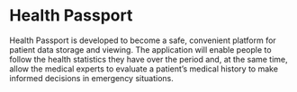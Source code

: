 # Health Passport

<p>Health Passport is developed to become a safe, convenient platform for patient data storage and viewing. The application will enable people to follow the health statistics they have over the period and, at the same time, allow the medical experts to evaluate a patient’s medical history to make informed decisions in emergency situations.</p>
